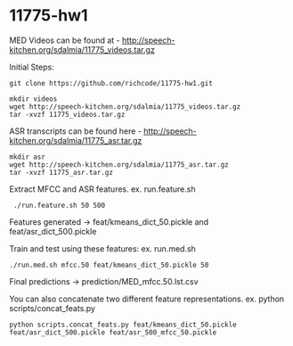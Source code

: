# 11775-hw1

MED Videos can be found at - http://speech-kitchen.org/sdalmia/11775_videos.tar.gz

Initial Steps: 
```
git clone https://github.com/richcode/11775-hw1.git

mkdir videos
wget http://speech-kitchen.org/sdalmia/11775_videos.tar.gz
tar -xvzf 11775_videos.tar.gz
```

ASR transcripts can be found here - http://speech-kitchen.org/sdalmia/11775_asr.tar.gz
```
mkdir asr
wget http://speech-kitchen.org/sdalmia/11775_asr.tar.gz
tar -xvzf 11775_asr.tar.gz
```

Extract MFCC and ASR features. ex. run.feature.sh <cluster-size> <vocab-len>
```
 ./run.feature.sh 50 500
```

Features generated -> feat/kmeans_dict_50.pickle and feat/asr_dict_500.pickle

Train and test using these features: ex. run.med.sh <feat-type> <feat-dict> <feat-dim>
```
./run.med.sh mfcc.50 feat/kmeans_dict_50.pickle 50
```
  
 Final predictions -> prediction/MED_mfcc.50.lst.csv
 
 You can also concatenate two different feature representations. ex. python scripts/concat_feats.py <feat-dict1> <feat-dict2> <output-dict>
 ```
 python scripts.concat_feats.py feat/kmeans_dict_50.pickle feat/asr_dict_500.pickle feat/asr_500_mfcc_50.pickle
 ```
  
 
